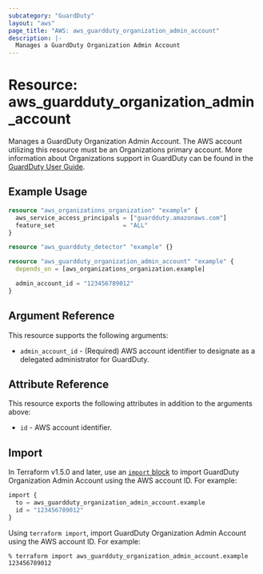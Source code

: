```yaml
---
subcategory: "GuardDuty"
layout: "aws"
page_title: "AWS: aws_guardduty_organization_admin_account"
description: |-
  Manages a GuardDuty Organization Admin Account
---
```


# Resource: aws_guardduty_organization_admin_account

Manages a GuardDuty Organization Admin Account. The AWS account utilizing this resource must be an Organizations primary account. More information about Organizations support in GuardDuty can be found in the [GuardDuty User Guide](https://docs.aws.amazon.com/guardduty/latest/ug/guardduty_organizations.html).

## Example Usage

```terraform
resource "aws_organizations_organization" "example" {
  aws_service_access_principals = ["guardduty.amazonaws.com"]
  feature_set                   = "ALL"
}

resource "aws_guardduty_detector" "example" {}

resource "aws_guardduty_organization_admin_account" "example" {
  depends_on = [aws_organizations_organization.example]

  admin_account_id = "123456789012"
}
```

## Argument Reference

This resource supports the following arguments:

* `admin_account_id` - (Required) AWS account identifier to designate as a delegated administrator for GuardDuty.

## Attribute Reference

This resource exports the following attributes in addition to the arguments above:

* `id` - AWS account identifier.

## Import

In Terraform v1.5.0 and later, use an [`import` block](https://developer.hashicorp.com/terraform/language/import) to import GuardDuty Organization Admin Account using the AWS account ID. For example:

```terraform
import {
  to = aws_guardduty_organization_admin_account.example
  id = "123456789012"
}
```

Using `terraform import`, import GuardDuty Organization Admin Account using the AWS account ID. For example:

```console
% terraform import aws_guardduty_organization_admin_account.example 123456789012
```
